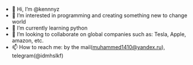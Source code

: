- 👋 Hi, I’m @kennnyz
- 👀 I’m interested in programming and creating something new to change world 
- 🌱 I’m currently learning python
- 💞️ I’m looking to collaborate on global companies such as: Tesla, Apple, amazon, etc.
- 📫 How to reach me: by the mail(muhammed1410@yandex.ru), telegram(@idmhslkf)

<!---
kennnyz/kennnyz is a ✨ special ✨ repository because its `README.md` (this file) appears on your GitHub profile.
You can click the Preview link to take a look at your changes.
--->
